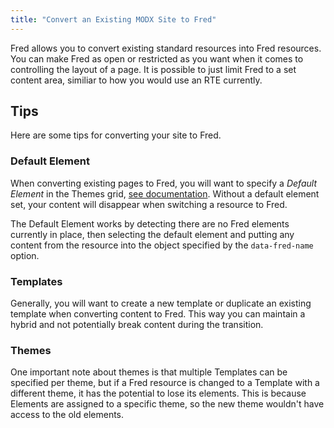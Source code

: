 ```yaml
---
title: "Convert an Existing MODX Site to Fred"
---
```


Fred allows you to convert existing standard resources into Fred resources. You can make Fred as open or restricted as you want when it comes to controlling the layout of a page. It is possible to just limit Fred to a set content area, similiar to how you would use an RTE currently.

## Tips

Here are some tips for converting your site to Fred.

### Default Element

When converting existing pages to Fred, you will want to specify a _Default Element_ in the Themes grid, [see documentation](extras/fred/themer/cmp/themes). Without a default element set, your content will disappear when switching a resource to Fred.

The Default Element works by detecting there are no Fred elements currently in place, then selecting the default element and putting any content from the resource into the object specified by the `data-fred-name` option.

### Templates

Generally, you will want to create a new template or duplicate an existing template when converting content to Fred. This way you can maintain a hybrid and not potentially break content during the transition.

### Themes

One important note about themes is that multiple Templates can be specified per theme, but if a Fred resource is changed to a Template with a different theme, it has the potential to lose its elements. This is because Elements are assigned to a specific theme, so the new theme wouldn't have access to the old elements.
